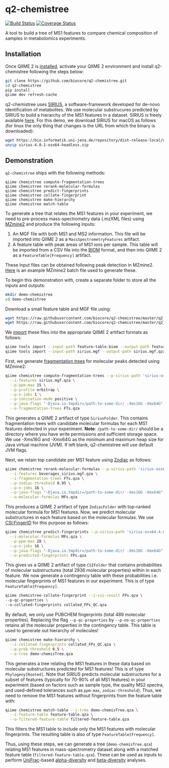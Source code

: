 # q2-chemistree

[![Build Status](https://travis-ci.org/biocore/q2-chemistree.svg?branch=master)](https://travis-ci.org/biocore/q2-chemistree) [![Coverage Status](https://coveralls.io/repos/github/biocore/q2-chemistree/badge.svg?branch=master)](https://coveralls.io/github/biocore/q2-chemistree?branch=master)

A tool to build a tree of MS1 features to compare chemical composition of samples in metabolomics experiments.

## Installation

Once QIIME 2 is [installed](https://docs.qiime2.org/2018.2/install/), activate your QIIME 2 environment and install q2-chemistree following the steps below:

```bash
git clone https://github.com/biocore/q2-chemistree.git
cd q2-chemistree
pip install .
qiime dev refresh-cache
```

q2-chemistree uses [SIRIUS](https://github.com/boecker-lab/sirius), a software-framework developed for de-novo identification of metabolites. We use molecular substrucures predicted by SIRIUS to build a hierarchy of the MS1 features in a dataset. SIRIUS is freely available [here](https://bio.informatik.uni-jena.de/software/sirius/). For this demo, we download SIRIUS for macOS as follows (for linux the only thing that changes is the URL from which the binary is downloaded):

```bash
wget https://bio.informatik.uni-jena.de/repository/dist-release-local/de/unijena/bioinf/ms/sirius/4.0.1/sirius-4.0.1-osx64-headless.zip
unzip sirius-4.0.1-osx64-headless.zip
```

## Demonstration

`q2-chemistree` ships with the following methods:

```
qiime chemistree compute-fragmentation-trees
qiime chemistree rerank-molecular-formulas
qiime chemistree predict-fingerprints
qiime chemistree collate-fingerprint
qiime chemistree make-hierarchy
qiime chemistree match-table
```

To generate a tree that relates the MS1 features in your experiment, we need to pre-process mass-spectrometry data (.mzXML files) using [MZmine2](http://mzmine.github.io) and produce the following inputs:

1. An MGF file with both MS1 and MS2 information. This file will be imported into QIIME 2 as a `MassSpectrometryFeatures` artifact.
2. A feature table with peak areas of MS1 ions per sample. This table will be imported from a CSV file into the [BIOM](http://biom-format.org/documentation/biom_conversion.html) format, and then into QIIME 2 as a `FeatureTable[Frequency]` artifact.

These input files can be obtained following peak detection in MZmine2. [Here](https://raw.githubusercontent.com/biocore/q2-chemistree/master/q2_chemistree/demo/batchQE-MZmine-2.33.xml) is an example MZmine2 batch file used to generate these.

To begin this demonstration with, create a separate folder to store all the inputs and outputs:

```bash
mkdir demo-chemistree
cd demo-chemistree
```

Download a small feature table and MGF file using:

```bash
wget https://raw.githubusercontent.com/biocore/q2-chemistree/master/q2_chemistree/demo/feature-table.biom
wget https://raw.githubusercontent.com/biocore/q2-chemistree/master/q2_chemistree/demo/sirius.mgf
```

We [import](https://docs.qiime2.org/2018.8/tutorials/importing/) these files into the appropriate QIIME 2 artifact formats as follows:

```bash
qiime tools import --input-path feature-table.biom --output-path feature-table.qza --type FeatureTable[Frequency]
qiime tools import --input-path sirius.mgf --output-path sirius.mgf.qza --type MassSpectrometryFeatures
```

First, we generate [fragmentation trees](https://www.sciencedirect.com/science/article/pii/S0165993615000916) for molecular peaks detected using MZmine2:

```bash
qiime chemistree compute-fragmentation-trees --p-sirius-path 'sirius-osx64-4.0.1/bin' \
  --i-features sirius.mgf.qza \
  --p-ppm-max 15 \
  --p-profile orbitrap \
  --p-n-jobs 1 \
  --p-ionization-mode positive \
  --p-java-flags "-Djava.io.tmpdir=/path-to-some-dir/ -Xms16G -Xmx64G" \
  --o-fragmentation-trees FTs.qza
```

This generates a QIIME 2 artifact of type `SiriusFolder`. This contains fragmentation trees with candidate molecular formulas for each MS1 features detected in your experiment.
**Note**: `/path-to-some-dir/` should be a directory where you have write permissions and sufficient storage space. We use -Xms16G and -Xmx64G as the minimum and maximum heap size for Java virtual machine (JVM). If left blank, q2-chemistree will use default JVM flags.

Next, we retain top candidate per MS1 feature using [Zodiac](GitHublink) as follows:

```bash
qiime chemistree rerank-molecular-formulas --p-sirius-path 'sirius-osx64-4.0.1/bin' \
  --i-features beverages_sirius.mgf.qza \
  --i-fragmentation-trees FTs.qza \
  --p-zodiac-threshold 0.95 \
  --p-n-jobs 16 \
  --p-java-flags "-Djava.io.tmpdir=/path-to-some-dir/ -Xms16G -Xmx64G" \
  --o-molecular-formulas MFs.qza
```
This produces a QIIME 2 artifact of type `ZodiacFolder` with top-ranked molecular formula for MS1 features. Now, we predict molecular substructures in each feature based on the molecular formulas. We use [CSI:FingerID](https://www.pnas.org/content/112/41/12580) for this purpose as follows:

```bash
qiime chemistree predict-fingerprints --p-sirius-path 'sirius-osx64-4.0.1/bin' \
  --i-molecular-formulas MFs.qza \
  --p-ppm-max 20 \
  --p-n-jobs 16 \
  --p-java-flags "-Djava.io.tmpdir=/path-to-some-dir/ -Xms16G -Xmx64G" \
  --o-predicted-fingerprints FPs.qza
  ```
This gives us a QIIME 2 artifact of type `CSIFolder` that contains probabilities of molecular substructures (total 2936 molecular properties) within in each feature.
We now generate a contingency table with these probabilities i.e. molecular fingerprints of MS1 features in our experiment. This is of type `FeatureTable[Frequency]`.

```bash
qiime chemistree collate-fingerprint --i-csi-result FPs.qza \
--p-qc-properties \
--o-collated-fingerprints collated_FPs_QC.qza
```
By default, we only use PUBCHEM fingerprints (total 489 molecular properties). Replacing the flag `--p-qc-properties` by `--p-no-qc-properties` retains all the molecular properties in the contingency table. This table is used to generate out hierarchy of molecules!

```bash
qiime chemistree make-hierarchy \
  --i-collated-fingerprints collated_FPs_QC.qza \
  --p-prob-threshold 0.5 \
  --o-tree demo-chemisTree.qza
```

This generates a tree relating the MS1 features in these data based on molecular substructures predicted for MS1 features! This is of type `Phylogeny[Rooted]`. Note that SIRIUS predicts molecular substructures for a subset of features (typically for 70-90% of all MS1 features) in your experiment (based on factors such as sample type, the quality MS2 spectra, and used-defined tolerances such as `ppm-max`, `zodiac-threshold`). Thus, we need to remove the MS1 features without fingerprints from the feature table with:

```bash
qiime chemistree match-table --i-tree demo-chemisTree.qza \
  --i-feature-table feature-table.qza \
  --o-filtered-feature-table filtered-feature-table.qza
```

This filters the MS1 table to include only the MS1 features with molecular fingerprints. The resulting table is also of type `FeatureTable[Frequency]`.

Thus, using these steps, we can generate a tree (`demo-chemisTree.qza`) relating MS1 features in mass-spectrometry dataset along with a matched feature table (`filtered-feature-table.qza`). These can be used as inputs to perform [UniFrac](https://aem.asm.org/content/71/12/8228)-based [alpha-diversity](https://docs.qiime2.org/2018.8/plugins/available/diversity/alpha-phylogenetic/) and [beta-diversity](https://docs.qiime2.org/2018.8/plugins/available/diversity/beta-phylogenetic/) analyses.
